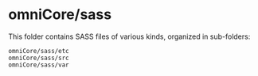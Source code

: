 # omniCore/sass

This folder contains SASS files of various kinds, organized in sub-folders:

    omniCore/sass/etc
    omniCore/sass/src
    omniCore/sass/var
